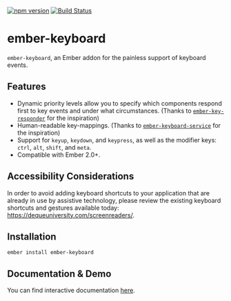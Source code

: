 [![npm version](https://badge.fury.io/js/ember-keyboard.svg)](https://badge.fury.io/js/ember-keyboard)
[![Build Status](https://travis-ci.org/patience-tema-baron/ember-keyboard.svg?branch=master)](https://travis-ci.org/patience-tema-baron/ember-keyboard)

# ember-keyboard

`ember-keyboard`, an Ember addon for the painless support of keyboard events.

## Features

* Dynamic priority levels allow you to specify which components respond first to key events and under what circumstances. (Thanks to [`ember-key-responder`](https://github.com/yapplabs/ember-key-responder) for the inspiration)
* Human-readable key-mappings. (Thanks to [`ember-keyboard-service`](https://github.com/Fabriquartz/ember-keyboard-service) for the inspiration)
* Support for `keyup`, `keydown`, and `keypress`, as well as the modifier keys: `ctrl`, `alt`, `shift`, and `meta`.
* Compatible with Ember 2.0+.

## Accessibility Considerations
In order to avoid adding keyboard shortcuts to your application that are already in use by assistive technology, please review the existing keyboard shortcuts and gestures available today: https://dequeuniversity.com/screenreaders/. 

## Installation

`ember install ember-keyboard`

## Documentation & Demo

You can find interactive documentation [here](http://briarsweetbriar.github.io/ember-keyboard/).
